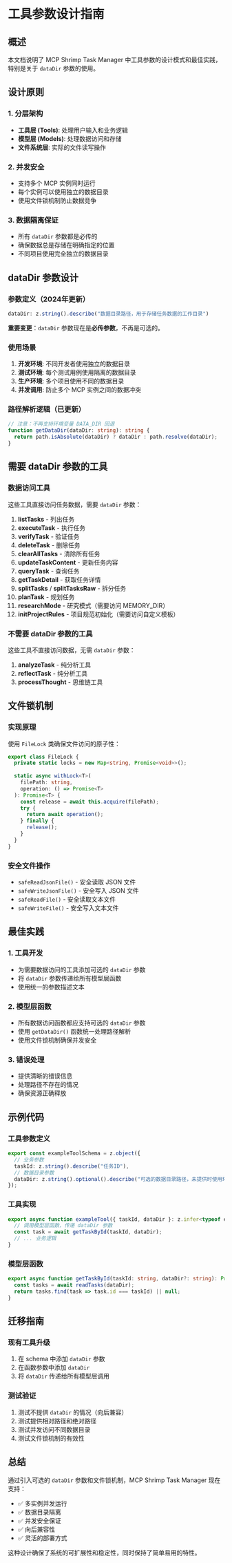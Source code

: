 # 工具参数设计指南

## 概述

本文档说明了 MCP Shrimp Task Manager 中工具参数的设计模式和最佳实践，特别是关于 `dataDir` 参数的使用。

## 设计原则

### 1. 分层架构
- **工具层 (Tools)**: 处理用户输入和业务逻辑
- **模型层 (Models)**: 处理数据访问和存储
- **文件系统层**: 实际的文件读写操作

### 2. 并发安全
- 支持多个 MCP 实例同时运行
- 每个实例可以使用独立的数据目录
- 使用文件锁机制防止数据竞争

### 3. 数据隔离保证
- 所有 `dataDir` 参数都是必传的
- 确保数据总是存储在明确指定的位置
- 不同项目使用完全独立的数据目录

## dataDir 参数设计

### 参数定义（2024年更新）
```typescript
dataDir: z.string().describe("数据目录路径，用于存储任务数据的工作目录")
```

**重要变更**：`dataDir` 参数现在是**必传参数**，不再是可选的。

### 使用场景
1. **开发环境**: 不同开发者使用独立的数据目录
2. **测试环境**: 每个测试用例使用隔离的数据目录
3. **生产环境**: 多个项目使用不同的数据目录
4. **并发调用**: 防止多个 MCP 实例之间的数据冲突

### 路径解析逻辑（已更新）
```typescript
// 注意：不再支持环境变量 DATA_DIR 回退
function getDataDir(dataDir: string): string {
  return path.isAbsolute(dataDir) ? dataDir : path.resolve(dataDir);
}
```

## 需要 dataDir 参数的工具

### 数据访问工具
这些工具直接访问任务数据，需要 `dataDir` 参数：

1. **listTasks** - 列出任务
2. **executeTask** - 执行任务
3. **verifyTask** - 验证任务
4. **deleteTask** - 删除任务
5. **clearAllTasks** - 清除所有任务
6. **updateTaskContent** - 更新任务内容
7. **queryTask** - 查询任务
8. **getTaskDetail** - 获取任务详情
9. **splitTasks** / **splitTasksRaw** - 拆分任务
10. **planTask** - 规划任务
11. **researchMode** - 研究模式（需要访问 MEMORY_DIR）
12. **initProjectRules** - 项目规范初始化（需要访问自定义模板）

### 不需要 dataDir 参数的工具
这些工具不直接访问数据，无需 `dataDir` 参数：

1. **analyzeTask** - 纯分析工具
2. **reflectTask** - 纯分析工具
3. **processThought** - 思维链工具

## 文件锁机制

### 实现原理
使用 `FileLock` 类确保文件访问的原子性：

```typescript
export class FileLock {
  private static locks = new Map<string, Promise<void>>();
  
  static async withLock<T>(
    filePath: string,
    operation: () => Promise<T>
  ): Promise<T> {
    const release = await this.acquire(filePath);
    try {
      return await operation();
    } finally {
      release();
    }
  }
}
```

### 安全文件操作
- `safeReadJsonFile()` - 安全读取 JSON 文件
- `safeWriteJsonFile()` - 安全写入 JSON 文件
- `safeReadFile()` - 安全读取文本文件
- `safeWriteFile()` - 安全写入文本文件

## 最佳实践

### 1. 工具开发
- 为需要数据访问的工具添加可选的 `dataDir` 参数
- 将 `dataDir` 参数传递给所有模型层函数
- 使用统一的参数描述文本

### 2. 模型层函数
- 所有数据访问函数都应支持可选的 `dataDir` 参数
- 使用 `getDataDir()` 函数统一处理路径解析
- 使用文件锁机制确保并发安全

### 3. 错误处理
- 提供清晰的错误信息
- 处理路径不存在的情况
- 确保资源正确释放

## 示例代码

### 工具参数定义
```typescript
export const exampleToolSchema = z.object({
  // 业务参数
  taskId: z.string().describe("任务ID"),
  // 数据目录参数
  dataDir: z.string().optional().describe("可选的数据目录路径，未提供时使用环境变量或默认路径"),
});
```

### 工具实现
```typescript
export async function exampleTool({ taskId, dataDir }: z.infer<typeof exampleToolSchema>) {
  // 调用模型层函数，传递 dataDir 参数
  const task = await getTaskById(taskId, dataDir);
  // ... 业务逻辑
}
```

### 模型层函数
```typescript
export async function getTaskById(taskId: string, dataDir?: string): Promise<Task | null> {
  const tasks = await readTasks(dataDir);
  return tasks.find(task => task.id === taskId) || null;
}
```

## 迁移指南

### 现有工具升级
1. 在 schema 中添加 `dataDir` 参数
2. 在函数参数中添加 `dataDir`
3. 将 `dataDir` 传递给所有模型层调用

### 测试验证
1. 测试不提供 `dataDir` 的情况（向后兼容）
2. 测试提供相对路径和绝对路径
3. 测试并发访问不同数据目录
4. 测试文件锁机制的有效性

## 总结

通过引入可选的 `dataDir` 参数和文件锁机制，MCP Shrimp Task Manager 现在支持：

- ✅ 多实例并发运行
- ✅ 数据目录隔离
- ✅ 并发安全保证
- ✅ 向后兼容性
- ✅ 灵活的部署方式

这种设计确保了系统的可扩展性和稳定性，同时保持了简单易用的特性。
